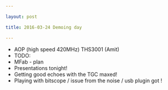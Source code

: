 ```yaml
---

layout: post

title: 2016-03-24 Demoing day

---
```



-   AOP (high speed 420MHz) THS3001 (Amit)
-   TODO:
-   MFab - plan
-   Presentations tonight!
-   Getting good echoes with the TGC maxed!
-   Playing with bitscope / issue from the noise / usb plugin got !

